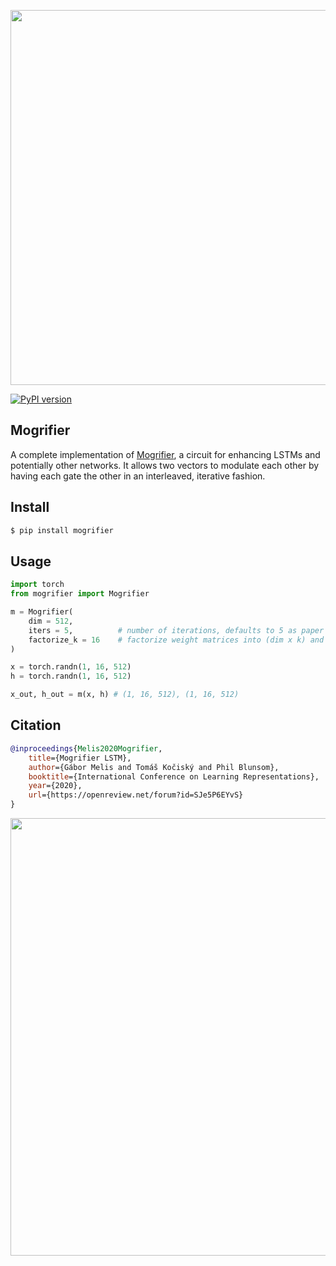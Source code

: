 <img src="./mogrifier.png" width="600px"></img>

[![PyPI version](https://badge.fury.io/py/mogrifier.svg)](https://badge.fury.io/py/mogrifier)

## Mogrifier

A complete implementation of <a href="https://openreview.net/forum?id=SJe5P6EYvS">Mogrifier</a>, a circuit for enhancing LSTMs and potentially other networks. It allows two vectors to modulate each other by having each gate the other in an interleaved, iterative fashion.

## Install

```bash
$ pip install mogrifier
```

## Usage

```python
import torch
from mogrifier import Mogrifier

m = Mogrifier(
    dim = 512,
    iters = 5,          # number of iterations, defaults to 5 as paper recommended for LSTM
    factorize_k = 16    # factorize weight matrices into (dim x k) and (k x dim), if specified
)

x = torch.randn(1, 16, 512)
h = torch.randn(1, 16, 512)

x_out, h_out = m(x, h) # (1, 16, 512), (1, 16, 512)
```

## Citation

```bibtex
@inproceedings{Melis2020Mogrifier,
    title={Mogrifier LSTM},
    author={Gábor Melis and Tomáš Kočiský and Phil Blunsom},
    booktitle={International Conference on Learning Representations},
    year={2020},
    url={https://openreview.net/forum?id=SJe5P6EYvS}
}
```

<img src="./transmogrifier.jpg" width="700px"></img>